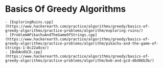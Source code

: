# Basics Of Greedy Algorithms

    - [ExploringRuins.cpp](https://www.hackerearth.com/practice/algorithms/greedy/basics-of-greedy-algorithms/practice-problems/algorithm/exploring-ruins/)
    - [ProblemAPikachuAndTheGameOfStrings.cpp](https://www.hackerearth.com/practice/algorithms/greedy/basics-of-greedy-algorithms/practice-problems/algorithm/pikachu-and-the-game-of-strings-1-8c22a8ce/)
    - [BobAndGCD.cpp](https://www.hackerearth.com/practice/algorithms/greedy/basics-of-greedy-algorithms/practice-problems/algorithm/bob-and-gcd-d6d86b3b/)
